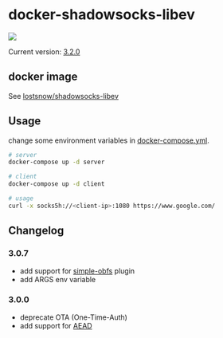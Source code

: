 # docker-shadowsocks-libev

[![](https://travis-ci.org/lostsnow/docker-shadowsocks-libev.svg)](https://travis-ci.org/lostsnow/docker-shadowsocks-libev)

Current version: [3.2.0][1]

## docker image

See [lostsnow/shadowsocks-libev][2]

## Usage

change some environment variables in [docker-compose.yml][3].

```bash
# server
docker-compose up -d server

# client
docker-compose up -d client

# usage
curl -x socks5h://<client-ip>:1080 https://www.google.com/
```

## Changelog

### 3.0.7

* add support for [simple-obfs][5] plugin
* add ARGS env variable

### 3.0.0

* deprecate OTA (One-Time-Auth)
* add support for [AEAD][4]


[1]: https://github.com/shadowsocks/shadowsocks-libev/releases
[2]: https://hub.docker.com/r/lostsnow/shadowsocks-libev/
[3]: https://github.com/lostsnow/docker-shadowsocks-libev/blob/master/docker-compose.yml
[4]: https://shadowsocks.org/en/spec/AEAD-Ciphers.html
[5]: https://github.com/shadowsocks/simple-obfs
